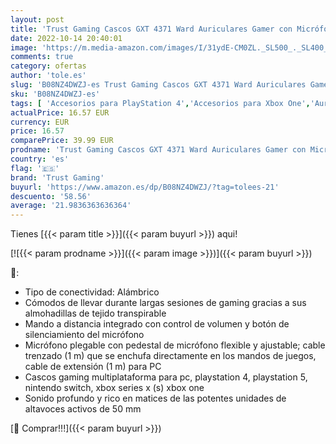 ```yaml
---
layout: post
title: 'Trust Gaming Cascos GXT 4371 Ward Auriculares Gamer con Micrófono Plegable  Cómodo  Altavoces Activos de 50 mm  Cable Trenzado  para PS4  PS5  PC  Nintendo Switch  Xbox One  Xbox Series X - Negro'
date: 2022-10-14 20:40:01
image: 'https://m.media-amazon.com/images/I/31ydE-CM0ZL._SL500_._SL400_.jpg'
comments: true
category: ofertas
author: 'tole.es'
slug: 'B08NZ4DWZJ-es Trust Gaming Cascos GXT 4371 Ward Auriculares Gamer con...'
sku: 'B08NZ4DWZJ-es'
tags: [ 'Accesorios para PlayStation 4','Accesorios para Xbox One','Auriculares gaming para Xbox One','Electrónica','Hardware y juegos para PlayStation 4','Hardware y juegos para Xbox One','Videojuegos','nintendo','ps4','ps5','trust gaming','xbox','🇪🇸', ]
actualPrice: 16.57 EUR
currency: EUR
price: 16.57
comparePrice: 39.99 EUR
prodname: 'Trust Gaming Cascos GXT 4371 Ward Auriculares Gamer con Micrófono Plegable  Cómodo  Altavoces Activos de 50 mm  Cable Trenzado  para PS4  PS5  PC  Nintendo Switch  Xbox One  Xbox Series X - Negro'
country: 'es'
flag: '🇪🇸'
brand: 'Trust Gaming'
buyurl: 'https://www.amazon.es/dp/B08NZ4DWZJ/?tag=tolees-21'
descuento: '58.56'
average: '21.9836363636364'
---
```


Tienes [{{< param title >}}]({{< param buyurl >}}) aqui!

[![{{< param prodname >}}]({{< param image >}})]({{< param buyurl >}})

🔎:

- Tipo de conectividad: Alámbrico
- Cómodos de llevar durante largas sesiones de gaming gracias a sus almohadillas de tejido transpirable
- Mando a distancia integrado con control de volumen y botón de silenciamiento del micrófono
- Micrófono plegable con pedestal de micrófono flexible y ajustable; cable trenzado (1 m) que se enchufa directamente en los mandos de juegos, cable de extensión (1 m) para PC
- Cascos gaming multiplataforma para pc, playstation 4, playstation 5, nintendo switch, xbox series x (s) xbox one
- Sonido profundo y rico en matices de las potentes unidades de altavoces activos de 50 mm

[🛒 Comprar!!!]({{< param buyurl >}})

